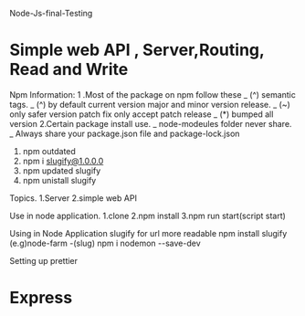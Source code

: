 Node-Js-final-Testing
# Simple web API , Server,Routing, Read and Write 

Npm Information:
1 .Most of the package on npm follow these 
_ (^) semantic tags.
 _ (^) by default current version major and minor version release.
_ (~) only safer version patch fix only accept patch release
 _ (*) bumped all version
2.Certain package install use.
_ node-modeules folder never share.
_ Always share your package.json file and package-lock.json

1. npm outdated
2. npm i slugify@1.0.0.0
3. npm updated slugify
4. npm unistall slugify

Topics.
1.Server
2.simple web API

Use in node application.
1.clone
2.npm install
3.npm run start(script start)

Using in Node Application
slugify for url more readable
npm install slugify
(e.g)node-farm  -(slug)
npm i nodemon --save-dev


Setting up prettier

# Express